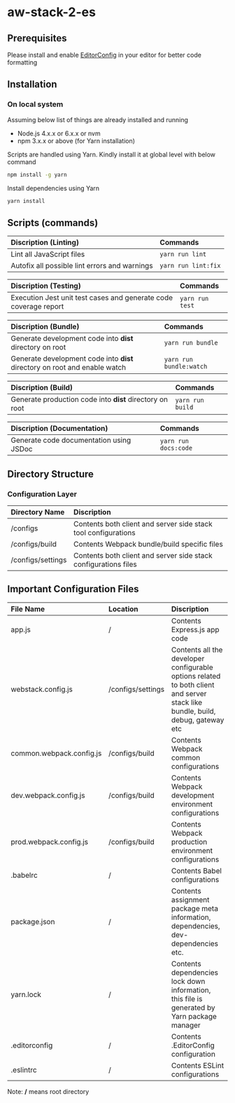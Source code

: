 # aw-stack-2-es

## Prerequisites

Please install and enable [EditorConfig](http://editorconfig.org/) in your editor for better code formatting

## Installation

### On local system

Assuming below list of things are already installed and running

* Node.js 4.x.x or 6.x.x or nvm
* npm 3.x.x or above (for Yarn installation)

Scripts are handled using Yarn. Kindly install it at global level with below command
```sh
npm install -g yarn
```

Install dependencies using Yarn
```sh
yarn install
```

## Scripts (commands)

| Discription (Linting) | Commands |
|:---|:---|
|Lint all JavaScript files | ```yarn run lint``` |
|Autofix all possible lint errors and warnings | ```yarn run lint:fix```|

| Discription (Testing) | Commands |
|:---|:---|
|Execution Jest unit test cases and generate code coverage report | ```yarn run test``` |

| Discription (Bundle) | Commands |
|:---|:---|
|Generate development code into __dist__ directory on root | ```yarn run bundle``` |
|Generate development code into __dist__ directory on root and enable watch | ```yarn run bundle:watch``` |

| Discription (Build) | Commands |
|:---|:---|
|Generate production code into __dist__ directory on root | ```yarn run build``` |

| Discription (Documentation) | Commands |
|:---|:---|
|Generate code documentation using JSDoc | ```yarn run docs:code``` |

## Directory Structure

### Configuration Layer

| Directory Name | Discription |
|:---|:---|
| /configs | Contents both client and server side stack tool configurations |
| /configs/build | Contents Webpack bundle/build specific files |
| /configs/settings | Contents both client and server side stack configurations files |

## Important Configuration Files

| File Name | Location | Discription |
|:---|:---|:---|
| app.js | / | Contents Express.js app code |
| webstack.config.js | /configs/settings | Contents all the developer configurable options related to both client and server stack like bundle, build, debug, gateway etc |
| common.webpack.config.js | /configs/build | Contents Webpack common configurations |
| dev.webpack.config.js | /configs/build | Contents Webpack development environment configurations |
| prod.webpack.config.js | /configs/build | Contents Webpack production environment configurations |
| .babelrc | / | Contents Babel configurations |
| package.json | / | Contents assignment package meta information, dependencies, dev-dependencies etc. |
| yarn.lock | / | Contents dependencies lock down information, this file is generated by Yarn package manager |
| .editorconfig | / |Contents .EditorConfig configuration |
| .eslintrc | / | Contents ESLint configurations |

Note: __/__ means root directory
